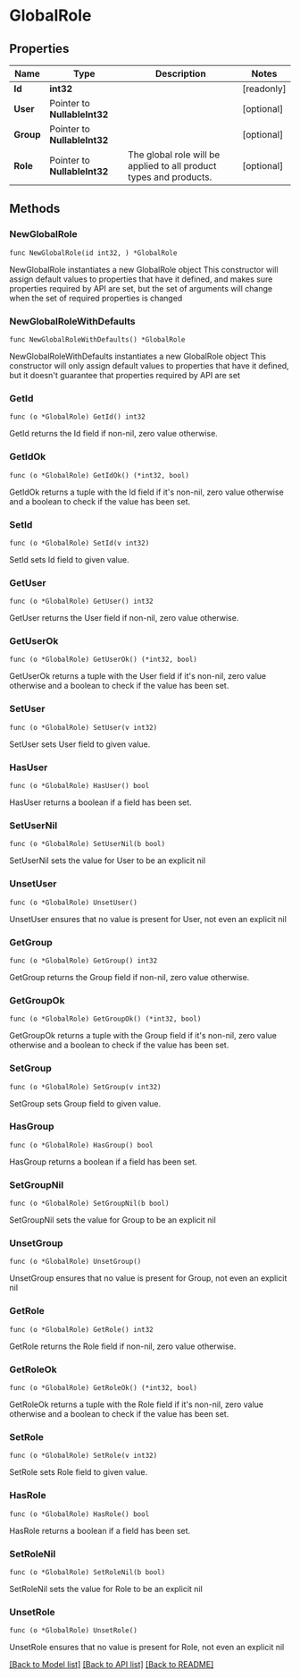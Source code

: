 # GlobalRole

## Properties

Name | Type | Description | Notes
------------ | ------------- | ------------- | -------------
**Id** | **int32** |  | [readonly] 
**User** | Pointer to **NullableInt32** |  | [optional] 
**Group** | Pointer to **NullableInt32** |  | [optional] 
**Role** | Pointer to **NullableInt32** | The global role will be applied to all product types and products. | [optional] 

## Methods

### NewGlobalRole

`func NewGlobalRole(id int32, ) *GlobalRole`

NewGlobalRole instantiates a new GlobalRole object
This constructor will assign default values to properties that have it defined,
and makes sure properties required by API are set, but the set of arguments
will change when the set of required properties is changed

### NewGlobalRoleWithDefaults

`func NewGlobalRoleWithDefaults() *GlobalRole`

NewGlobalRoleWithDefaults instantiates a new GlobalRole object
This constructor will only assign default values to properties that have it defined,
but it doesn't guarantee that properties required by API are set

### GetId

`func (o *GlobalRole) GetId() int32`

GetId returns the Id field if non-nil, zero value otherwise.

### GetIdOk

`func (o *GlobalRole) GetIdOk() (*int32, bool)`

GetIdOk returns a tuple with the Id field if it's non-nil, zero value otherwise
and a boolean to check if the value has been set.

### SetId

`func (o *GlobalRole) SetId(v int32)`

SetId sets Id field to given value.


### GetUser

`func (o *GlobalRole) GetUser() int32`

GetUser returns the User field if non-nil, zero value otherwise.

### GetUserOk

`func (o *GlobalRole) GetUserOk() (*int32, bool)`

GetUserOk returns a tuple with the User field if it's non-nil, zero value otherwise
and a boolean to check if the value has been set.

### SetUser

`func (o *GlobalRole) SetUser(v int32)`

SetUser sets User field to given value.

### HasUser

`func (o *GlobalRole) HasUser() bool`

HasUser returns a boolean if a field has been set.

### SetUserNil

`func (o *GlobalRole) SetUserNil(b bool)`

 SetUserNil sets the value for User to be an explicit nil

### UnsetUser
`func (o *GlobalRole) UnsetUser()`

UnsetUser ensures that no value is present for User, not even an explicit nil
### GetGroup

`func (o *GlobalRole) GetGroup() int32`

GetGroup returns the Group field if non-nil, zero value otherwise.

### GetGroupOk

`func (o *GlobalRole) GetGroupOk() (*int32, bool)`

GetGroupOk returns a tuple with the Group field if it's non-nil, zero value otherwise
and a boolean to check if the value has been set.

### SetGroup

`func (o *GlobalRole) SetGroup(v int32)`

SetGroup sets Group field to given value.

### HasGroup

`func (o *GlobalRole) HasGroup() bool`

HasGroup returns a boolean if a field has been set.

### SetGroupNil

`func (o *GlobalRole) SetGroupNil(b bool)`

 SetGroupNil sets the value for Group to be an explicit nil

### UnsetGroup
`func (o *GlobalRole) UnsetGroup()`

UnsetGroup ensures that no value is present for Group, not even an explicit nil
### GetRole

`func (o *GlobalRole) GetRole() int32`

GetRole returns the Role field if non-nil, zero value otherwise.

### GetRoleOk

`func (o *GlobalRole) GetRoleOk() (*int32, bool)`

GetRoleOk returns a tuple with the Role field if it's non-nil, zero value otherwise
and a boolean to check if the value has been set.

### SetRole

`func (o *GlobalRole) SetRole(v int32)`

SetRole sets Role field to given value.

### HasRole

`func (o *GlobalRole) HasRole() bool`

HasRole returns a boolean if a field has been set.

### SetRoleNil

`func (o *GlobalRole) SetRoleNil(b bool)`

 SetRoleNil sets the value for Role to be an explicit nil

### UnsetRole
`func (o *GlobalRole) UnsetRole()`

UnsetRole ensures that no value is present for Role, not even an explicit nil

[[Back to Model list]](../README.md#documentation-for-models) [[Back to API list]](../README.md#documentation-for-api-endpoints) [[Back to README]](../README.md)


